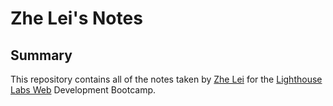 # Zhe Lei's Notes


## Summary 
This repository contains all of the notes taken by [Zhe Lei](https://github.com/lei00024) for the [Lighthouse Labs Web](https://github.com/lei00024/lighthouse-web-notes) Development Bootcamp.
